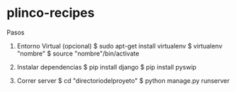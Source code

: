 # plinco-recipes

Pasos

1. Entorno Virtual (opcional)
$ sudo apt-get install virtualenv
$ virtualenv "nombre"
$ source "nombre"/bin/activate

2. Instalar dependencias
$ pip install django
$ pip install pyswip

3. Correr server
$ cd "directoriodelproyeto"
$ python manage.py runserver
